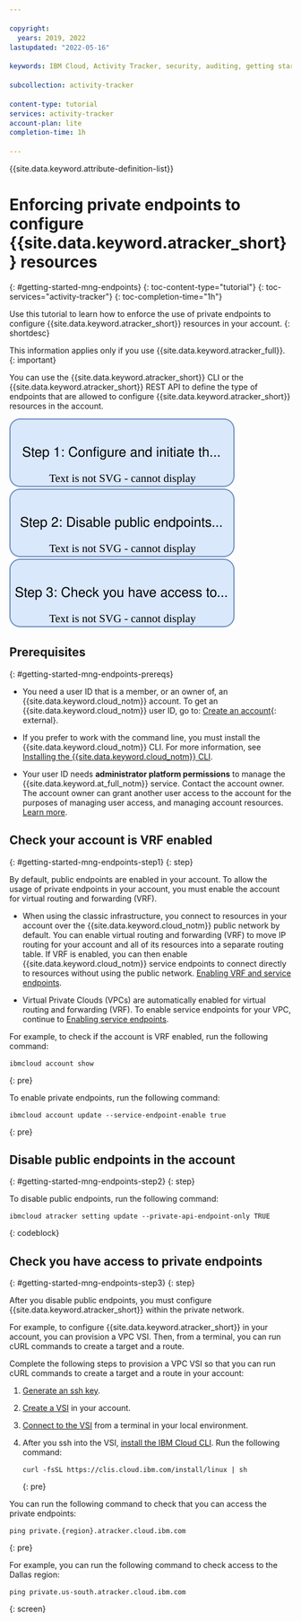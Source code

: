 ```yaml
---

copyright:
  years: 2019, 2022
lastupdated: "2022-05-16"

keywords: IBM Cloud, Activity Tracker, security, auditing, getting started, tutorial

subcollection: activity-tracker

content-type: tutorial
services: activity-tracker
account-plan: lite 
completion-time: 1h 

---
```


{{site.data.keyword.attribute-definition-list}}
 

# Enforcing private endpoints to configure {{site.data.keyword.atracker_short}} resources
{: #getting-started-mng-endpoints}
{: toc-content-type="tutorial"}
{: toc-services="activity-tracker"} 
{: toc-completion-time="1h"} 

Use this tutorial to learn how to enforce the use of private endpoints to configure {{site.data.keyword.atracker_short}} resources in your account.
{: shortdesc}

This information applies only if you use {{site.data.keyword.atracker_full}}.
{: important}

You can use the {{site.data.keyword.atracker_short}} CLI or the {{site.data.keyword.atracker_short}} REST API to define the type of endpoints that are allowed to configure {{site.data.keyword.atracker_short}} resources in the account. 


[![Step 1. Check that your account is VRF enabled.](images/endpoint_s1.svg)](#getting-started-mng-endpoints-step1) 
[![Step 2. Disable public endpoints.](images/endpoint_s2.svg)](#getting-started-mng-endpoints-step2) 
[![Step 3. Check you have access to private endpoints.](images/endpoint_s3.svg)](#getting-started-mng-endpoints-step3)



## Prerequisites
{: #getting-started-mng-endpoints-prereqs}

- You need a user ID that is a member, or an owner of, an {{site.data.keyword.cloud_notm}} account. To get an {{site.data.keyword.cloud_notm}} user ID, go to: [Create an account](https://cloud.ibm.com/login){: external}.

- If you prefer to work with the command line, you must install the {{site.data.keyword.cloud_notm}} CLI. For more information, see [Installing the {{site.data.keyword.cloud_notm}} CLI](/docs/cli?topic=cli-install-ibmcloud-cli).

- Your user ID needs **administrator platform permissions** to manage the {{site.data.keyword.at_full_notm}} service. Contact the account owner. The account owner can grant another user access to the account for the purposes of managing user access, and managing account resources. [Learn more](/docs/account?topic=account-userroles).


## Check your account is VRF enabled
{: #getting-started-mng-endpoints-step1}
{: step}

By default, public endpoints are enabled in your account. To allow the usage of private endpoints in your account, you must enable the account for virtual routing and forwarding (VRF).

- When using the classic infrastructure, you connect to resources in your account over the {{site.data.keyword.cloud_notm}} public network by default. You can enable virtual routing and forwarding (VRF) to move IP routing for your account and all of its resources into a separate routing table. If VRF is enabled, you can then enable {{site.data.keyword.cloud_notm}} service endpoints to connect directly to resources without using the public network. [Enabling VRF and service endpoints](/docs/account?topic=account-vrf-service-endpoint).

- Virtual Private Clouds (VPCs) are automatically enabled for virtual routing and forwarding (VRF). To enable service endpoints for your VPC, continue to [Enabling service endpoints](/docs/account?topic=account-vrf-service-endpoint#service-endpoint).


For example, to check if the account is VRF enabled, run the following command:

```text
ibmcloud account show
```
{: pre}


To enable private endpoints, run the following command:

```text
ibmcloud account update --service-endpoint-enable true
```
{: pre}




## Disable public endpoints in the account
{: #getting-started-mng-endpoints-step2}
{: step}

To disable public endpoints, run the following command:

```pre
ibmcloud atracker setting update --private-api-endpoint-only TRUE
```
{: codeblock}


## Check you have access to private endpoints
{: #getting-started-mng-endpoints-step3}
{: step}

After you disable public endpoints, you must configure {{site.data.keyword.atracker_short}} within the private network.

For example, to configure {{site.data.keyword.atracker_short}} in your account, you can provision a VPC VSI. Then, from a terminal, you can run cURL commands to create a target and a route.

Complete the following steps to provision a VPC VSI so that you can run cURL commands to create a target and a route in your account:

1. [Generate an ssh key](/docs/vpc?topic=vpc-ssh-keys).

2. [Create a VSI](https://test.cloud.ibm.com/docs/vpc?topic=vpc-creating-virtual-servers) in your account.

3. [Connect to the VSI](https://test.cloud.ibm.com/docs/vpc?topic=vpc-vsi_is_connecting_linux) from a terminal in your local environment.

4. After you ssh into the VSI, [install the IBM Cloud CLI](https://cloud.ibm.com/docs/cli?topic=cli-install-ibmcloud-cli). Run the following command:

    ```shell
    curl -fsSL https://clis.cloud.ibm.com/install/linux | sh
    ```
    {: pre}

You can run the following command to check that you can access the private endpoints:

```text
ping private.{region}.atracker.cloud.ibm.com
```
{: pre}

For example, you can run the following command to check access to the Dallas region:

```text
ping private.us-south.atracker.cloud.ibm.com
```
{: screen}




